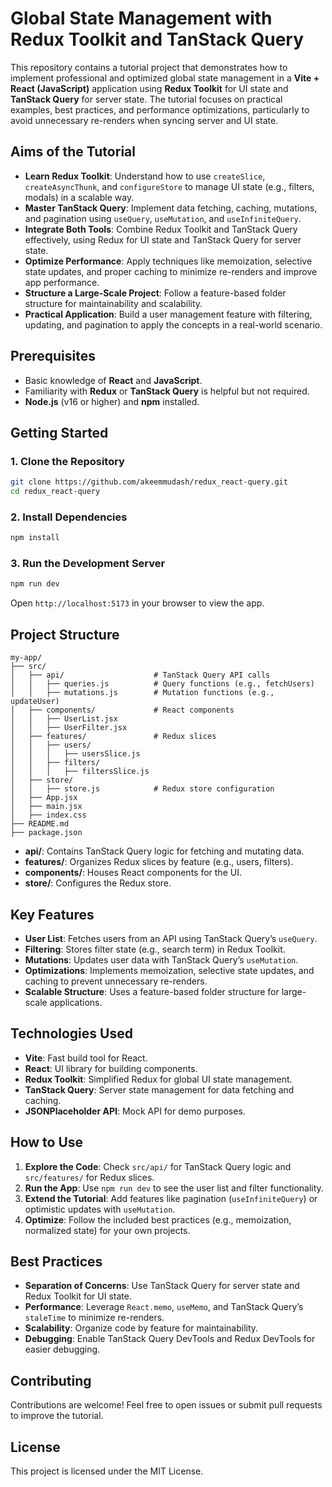 # Global State Management with Redux Toolkit and TanStack Query

This repository contains a tutorial project that demonstrates how to implement professional and optimized global state management in a **Vite + React (JavaScript)** application using **Redux Toolkit** for UI state and **TanStack Query** for server state. The tutorial focuses on practical examples, best practices, and performance optimizations, particularly to avoid unnecessary re-renders when syncing server and UI state.

## Aims of the Tutorial
- **Learn Redux Toolkit**: Understand how to use `createSlice`, `createAsyncThunk`, and `configureStore` to manage UI state (e.g., filters, modals) in a scalable way.
- **Master TanStack Query**: Implement data fetching, caching, mutations, and pagination using `useQuery`, `useMutation`, and `useInfiniteQuery`.
- **Integrate Both Tools**: Combine Redux Toolkit and TanStack Query effectively, using Redux for UI state and TanStack Query for server state.
- **Optimize Performance**: Apply techniques like memoization, selective state updates, and proper caching to minimize re-renders and improve app performance.
- **Structure a Large-Scale Project**: Follow a feature-based folder structure for maintainability and scalability.
- **Practical Application**: Build a user management feature with filtering, updating, and pagination to apply the concepts in a real-world scenario.

## Prerequisites
- Basic knowledge of **React** and **JavaScript**.
- Familiarity with **Redux** or **TanStack Query** is helpful but not required.
- **Node.js** (v16 or higher) and **npm** installed.

## Getting Started

### 1. Clone the Repository
```bash
git clone https://github.com/akeemmudash/redux_react-query.git
cd redux_react-query
```

### 2. Install Dependencies
```bash
npm install
```

### 3. Run the Development Server
```bash
npm run dev
```
Open `http://localhost:5173` in your browser to view the app.

## Project Structure
```
my-app/
├── src/
│   ├── api/                    # TanStack Query API calls
│   │   ├── queries.js          # Query functions (e.g., fetchUsers)
│   │   ├── mutations.js        # Mutation functions (e.g., updateUser)
│   ├── components/             # React components
│   │   ├── UserList.jsx
│   │   ├── UserFilter.jsx
│   ├── features/               # Redux slices
│   │   ├── users/
│   │   │   ├── usersSlice.js
│   │   ├── filters/
│   │   │   ├── filtersSlice.js
│   ├── store/
│   │   ├── store.js            # Redux store configuration
│   ├── App.jsx
│   ├── main.jsx
│   ├── index.css
├── README.md
├── package.json
```

- **api/**: Contains TanStack Query logic for fetching and mutating data.
- **features/**: Organizes Redux slices by feature (e.g., users, filters).
- **components/**: Houses React components for the UI.
- **store/**: Configures the Redux store.

## Key Features
- **User List**: Fetches users from an API using TanStack Query’s `useQuery`.
- **Filtering**: Stores filter state (e.g., search term) in Redux Toolkit.
- **Mutations**: Updates user data with TanStack Query’s `useMutation`.
- **Optimizations**: Implements memoization, selective state updates, and caching to prevent unnecessary re-renders.
- **Scalable Structure**: Uses a feature-based folder structure for large-scale applications.

## Technologies Used
- **Vite**: Fast build tool for React.
- **React**: UI library for building components.
- **Redux Toolkit**: Simplified Redux for global UI state management.
- **TanStack Query**: Server state management for data fetching and caching.
- **JSONPlaceholder API**: Mock API for demo purposes.

## How to Use
1. **Explore the Code**: Check `src/api/` for TanStack Query logic and `src/features/` for Redux slices.
2. **Run the App**: Use `npm run dev` to see the user list and filter functionality.
3. **Extend the Tutorial**: Add features like pagination (`useInfiniteQuery`) or optimistic updates with `useMutation`.
4. **Optimize**: Follow the included best practices (e.g., memoization, normalized state) for your own projects.

## Best Practices
- **Separation of Concerns**: Use TanStack Query for server state and Redux Toolkit for UI state.
- **Performance**: Leverage `React.memo`, `useMemo`, and TanStack Query’s `staleTime` to minimize re-renders.
- **Scalability**: Organize code by feature for maintainability.
- **Debugging**: Enable TanStack Query DevTools and Redux DevTools for easier debugging.

## Contributing
Contributions are welcome! Feel free to open issues or submit pull requests to improve the tutorial.

## License
This project is licensed under the MIT License.
